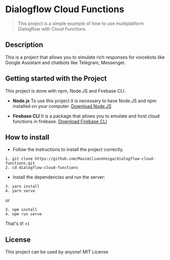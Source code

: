 # Dialogflow Cloud Functions

> This project is a simple example of how to use multiplatform Dialogflow with Cloud Functions.

## Description

This is a project that allows you to simulate rich responses for voicebots like Google Assistant and chatbots like Telegram, Messenger.

## Getting started with the Project

This project is done with npm, Node.JS and Firebase CLI.

* **Node.js** To use this project it is necessary to have Node.JS and npm installed on your computer. [Download Node.JS](https://nodejs.org/en/download/)

* **Firebase CLI** It is a package that allows you to emulate and host cloud functions in firebase. [Download Firebase CLI](https://firebase.google.com/docs/cli)

## How to install

* Follow the instructions to install the project correctly.

```
1. git clone https://github.com/MaximilianoVeiga/dialogflow-cloud-functions.git
2. cd dialogflow-cloud-functions
```

* Install the dependencies and run the server:

```
3. yarn install
4. yarn serve
```

or

```
3. npm install
4. npm run serve
```

That's it! =)

## License

This project can be used by anyone! MIT License
